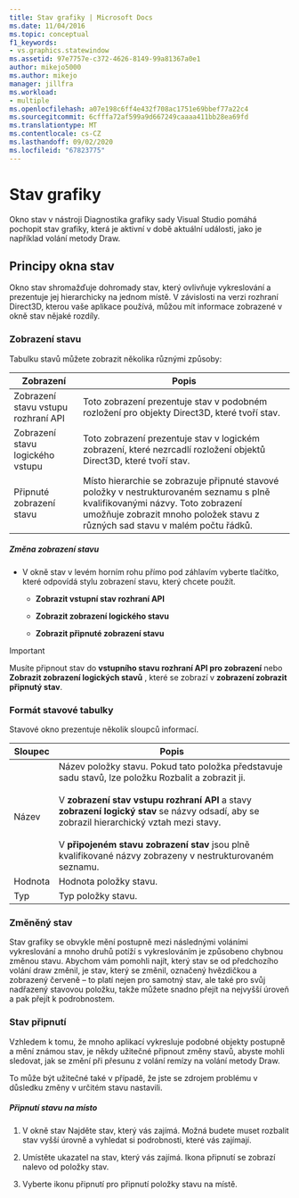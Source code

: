 ```yaml
---
title: Stav grafiky | Microsoft Docs
ms.date: 11/04/2016
ms.topic: conceptual
f1_keywords:
- vs.graphics.statewindow
ms.assetid: 97e7757e-c372-4626-8149-99a81367a0e1
author: mikejo5000
ms.author: mikejo
manager: jillfra
ms.workload:
- multiple
ms.openlocfilehash: a07e198c6ff4e432f708ac1751e69bbef77a22c4
ms.sourcegitcommit: 6cfffa72af599a9d667249caaaa411bb28ea69fd
ms.translationtype: MT
ms.contentlocale: cs-CZ
ms.lasthandoff: 09/02/2020
ms.locfileid: "67823775"
---
```

# <a name="graphics-state"></a>Stav grafiky
Okno stav v nástroji Diagnostika grafiky sady Visual Studio pomáhá pochopit stav grafiky, která je aktivní v době aktuální události, jako je například volání metody Draw.

## <a name="understanding-the-state-window"></a>Principy okna stav
 Okno stav shromažďuje dohromady stav, který ovlivňuje vykreslování a prezentuje jej hierarchicky na jednom místě. V závislosti na verzi rozhraní Direct3D, kterou vaše aplikace používá, můžou mít informace zobrazené v okně stav nějaké rozdíly.

### <a name="state-views"></a>Zobrazení stavu
 Tabulku stavů můžete zobrazit několika různými způsoby:

|Zobrazení|Popis|
|----------|-----------------|
|Zobrazení stavu vstupu rozhraní API|Toto zobrazení prezentuje stav v podobném rozložení pro objekty Direct3D, které tvoří stav.|
|Zobrazení stavu logického vstupu|Toto zobrazení prezentuje stav v logickém zobrazení, které nezrcadlí rozložení objektů Direct3D, které tvoří stav.|
|Připnuté zobrazení stavu|Místo hierarchie se zobrazuje připnuté stavové položky v nestrukturovaném seznamu s plně kvalifikovanými názvy. Toto zobrazení umožňuje zobrazit mnoho položek stavu z různých sad stavu v malém počtu řádků.|

##### <a name="to-change-the-state-view"></a>Změna zobrazení stavu

- V okně stav v levém horním rohu přímo pod záhlavím vyberte tlačítko, které odpovídá stylu zobrazení stavu, který chcete použít.

  - **Zobrazit vstupní stav rozhraní API**

  - **Zobrazit zobrazení logického stavu**

  - **Zobrazit připnuté zobrazení stavu**

> [!IMPORTANT]
> Musíte připnout stav do **vstupního stavu rozhraní API pro zobrazení** nebo **Zobrazit zobrazení logických stavů** , které se zobrazí v **zobrazení zobrazit připnutý stav**.

### <a name="state-table-format"></a>Formát stavové tabulky
 Stavové okno prezentuje několik sloupců informací.

|Sloupec|Popis|
|------------|-----------------|
|Název|Název položky stavu. Pokud tato položka představuje sadu stavů, lze položku Rozbalit a zobrazit ji.<br /><br /> V **zobrazení stav vstupu rozhraní API** a stavy **zobrazení logický stav** se názvy odsadí, aby se zobrazil hierarchický vztah mezi stavy.<br /><br /> V **připojeném stavu zobrazení stav** jsou plně kvalifikované názvy zobrazeny v nestrukturovaném seznamu.|
|Hodnota|Hodnota položky stavu.|
|Typ|Typ položky stavu.|

### <a name="changed-state"></a>Změněný stav
 Stav grafiky se obvykle mění postupně mezi následnými voláními vykreslování a mnoho druhů potíží s vykreslováním je způsobeno chybnou změnou stavu. Abychom vám pomohli najít, který stav se od předchozího volání draw změnil, je stav, který se změnil, označený hvězdičkou a zobrazený červeně – to platí nejen pro samotný stav, ale také pro svůj nadřazený stavovou položku, takže můžete snadno přejít na nejvyšší úroveň a pak přejít k podrobnostem.

### <a name="pinning-state"></a>Stav připnutí
 Vzhledem k tomu, že mnoho aplikací vykresluje podobné objekty postupně a mění známou stav, je někdy užitečné připnout změny stavů, abyste mohli sledovat, jak se změní při přesunu z volání remízy na volání metody Draw.

 To může být užitečné také v případě, že jste se zdrojem problému v důsledku změny v určitém stavu nastavili.

##### <a name="to-pin-state-in-place"></a>Připnutí stavu na místo

1. V okně stav Najděte stav, který vás zajímá. Možná budete muset rozbalit stav vyšší úrovně a vyhledat si podrobnosti, které vás zajímají.

2. Umístěte ukazatel na stav, který vás zajímá. Ikona připnutí se zobrazí nalevo od položky stav.

3. Vyberte ikonu připnutí pro připnutí položky stavu na místě.
